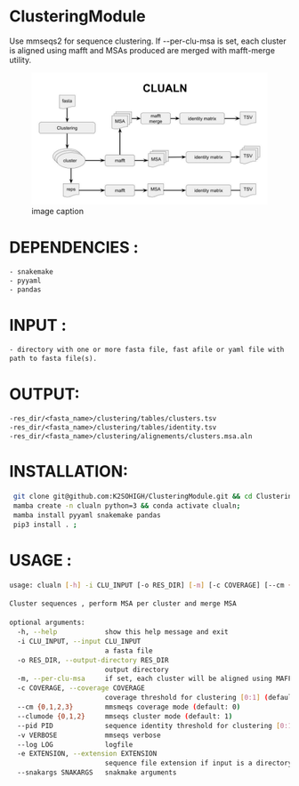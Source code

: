 # ClusteringModule

Use mmseqs2 for sequence clustering. If --per-clu-msa is set, each cluster is aligned using mafft and MSAs produced are merged with mafft-merge utility. 


<figure><img src="clualn.jpg"><figcaption>image caption</figcaption></figure>

# DEPENDENCIES :
    - snakemake
    - pyyaml
    - pandas
    
# INPUT :
    - directory with one or more fasta file, fast afile or yaml file with path to fasta file(s).
    
# OUTPUT:
    -res_dir/<fasta_name>/clustering/tables/clusters.tsv 
    -res_dir/<fasta_name>/clustering/tables/identity.tsv 
    -res_dir/<fasta_name>/clustering/alignements/clusters.msa.aln

# INSTALLATION:
```bash
 git clone git@github.com:K2SOHIGH/ClusteringModule.git && cd ClusteringModule;
 mamba create -n clualn python=3 && conda activate clualn;
 mamba install pyyaml snakemake pandas
 pip3 install . ;
```

# USAGE : 
```bash
usage: clualn [-h] -i CLU_INPUT [-o RES_DIR] [-m] [-c COVERAGE] [--cm {0,1,2,3}] [--clumode {0,1,2}] [--pid PID] [-v VERBOSE] [--log LOG] [-e EXTENSION] [--snakargs SNAKARGS]

Cluster sequences , perform MSA per cluster and merge MSA

optional arguments:
  -h, --help            show this help message and exit
  -i CLU_INPUT, --input CLU_INPUT
                        a fasta file
  -o RES_DIR, --output-directory RES_DIR
                        output directory
  -m, --per-clu-msa     if set, each cluster will be aligned using MAFFT and then merged using MAFFT merge
  -c COVERAGE, --coverage COVERAGE
                        coverage threshold for clustering [0:1] (default: 0.8)
  --cm {0,1,2,3}        mmsmeqs coverage mode (default: 0)
  --clumode {0,1,2}     mmseqs cluster mode (default: 1)
  --pid PID             sequence identity threshold for clustering [0:1] (default: 0)
  -v VERBOSE            mmseqs verbose
  --log LOG             logfile
  -e EXTENSION, --extension EXTENSION
                        sequence file extension if input is a directory
  --snakargs SNAKARGS   snakmake arguments
```
 
